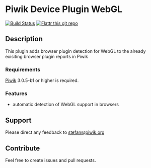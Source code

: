 # Piwik Device Plugin WebGL

[![Build Status](https://travis-ci.org/sgiehl/piwik-plugin-DevicePluginWebGL.png?branch=master)](https://travis-ci.org/sgiehl/piwik-plugin-DevicePluginWebGL) [![Flattr this git repo](http://api.flattr.com/button/flattr-badge-large.png)](https://flattr.com/submit/auto?user_id=sgiehl&url=https://github.com/sgiehl/piwik-plugin-DevicePluginWebGL&title=Piwik%20Device%20Plugin%20WebGL&language=&tags=github&category=software) 


## Description

This plugin adds browser plugin detection for WebGL to the already exisiting browser plugin reports in Piwik

### Requirements

[Piwik](https://github.com/piwik/piwik) 3.0.5-b1 or higher is required.

### Features

- automatic detection of WebGL support in browsers

## Support

Please direct any feedback to [stefan@piwik.org](mailto:stefan@piwik.org)

## Contribute

Feel free to create issues and pull requests.

